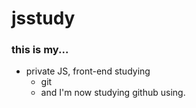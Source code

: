 # jsstudy

### this is my...
* private JS, front-end studying
  * git
  * and I'm now studying github using.
